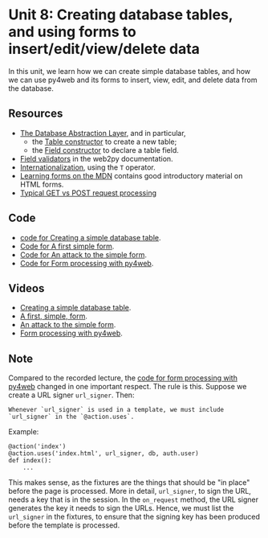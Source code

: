 # Unit 8: Creating database tables, and using forms to insert/edit/view/delete data

In this unit, we learn how we can create simple database tables, and how we can use py4web and its forms to insert, view, edit, and delete data from the database. 

## Resources

* [The Database Abstraction Layer](https://py4web.com/_documentation/static/en/chapter-07.html), and in particular, 
    * the [Table constructor](https://py4web.com/_documentation/static/en/chapter-07.html#table-constructor) to create a new table; 
    * the [Field constructor](https://py4web.com/_documentation/static/en/chapter-07.html#field-constructor) to declare a table field. 
* [Field validators](http://web2py.com/books/default/chapter/29/07/forms-and-validators#Validators) in the web2py documentation.
* [Internationalization](https://py4web.com/_documentation/static/en/chapter-11.html), using the `T` operator. 
* [Learning forms on the MDN](https://developer.mozilla.org/en-US/docs/Learn/Forms) contains good introductory material on HTML forms. 
* [Typical GET vs POST request processing](https://docs.google.com/presentation/d/1Q-HMRhR4BYkoIXy1cfVE9CP4jM1VeZrgvoLg3hppmYQ/edit?usp=sharing)

## Code

* [code for Creating a simple database table](https://github.com/learn-py4web/lecture_table_form). 
* [Code for A first simple form](https://github.com/learn-py4web/simple_form).
* [Code for An attack to the simple form](https://github.com/learn-py4web/simple_form_attacker).
* [Code for Form processing with py4web](https://github.com/learn-py4web/lecture_py4web_forms).

## Videos

* [Creating a simple database table](https://youtu.be/QMiwm0ZTEAA).
* [A first, simple, form](https://youtu.be/3nkdtnvFfdw).
* [An attack to the simple form](https://youtu.be/qvWVFy8pRxY).
* [Form processing with py4web](https://youtu.be/_prMUT6EpUc).

## Note

Compared to the recorded lecture, the [code for form processing with py4web](https://github.com/learn-py4web/lecture_py4web_forms) changed in one important respect.  The rule is this.  Suppose we create a URL signer `url_signer`.  Then: 

    Whenever `url_signer` is used in a template, we must include `url_signer` in the `@action.uses`. 

Example:

```
@action('index')
@action.uses('index.html', url_signer, db, auth.user)
def index():
    ...
```

This makes sense, as the fixtures are the things that should be "in place" before the page is processed.  More in detail, `url_signer`, to sign the URL, needs a key that is in the session.  In the `on_request` method, the URL signer generates the key it needs to sign the URLs.  Hence, we must list the `url_signer` in the fixtures, to ensure that the signing key has been produced before the template is processed. 
